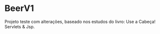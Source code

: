 BeerV1
======

Projeto teste com alterações, baseado nos estudos do livro: Use a Cabeça! Servlets &amp; Jsp.
